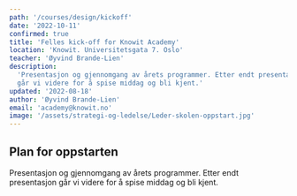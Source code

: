 ```yaml
---
path: '/courses/design/kickoff'
date: '2022-10-11'
confirmed: true
title: 'Felles kick-off for Knowit Academy'
location: 'Knowit. Universitetsgata 7. Oslo'
teacher: 'Øyvind Brande-Lien'
description:
  'Presentasjon og gjennomgang av årets programmer. Etter endt presentasjon
  går vi videre for å spise middag og bli kjent.'
updated: '2022-08-18'
author: 'Øyvind Brande-Lien'
email: 'academy@knowit.no'
image: '/assets/strategi-og-ledelse/Leder-skolen-oppstart.jpg'
---
```


## Plan for oppstarten

Presentasjon og gjennomgang av årets programmer. Etter endt presentasjon går
vi videre for å spise middag og bli kjent.

